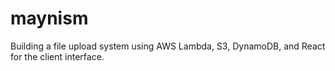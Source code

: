 # maynism
Building a file upload system using AWS Lambda, S3, DynamoDB, and React for the client interface.
